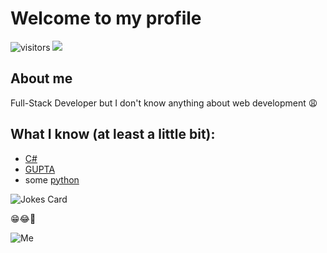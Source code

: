 # Welcome to my profile

![visitors](https://visitor-badge.glitch.me/badge?page_id=kochch1337&left_color=green&right_color=red)
![](https://gitwar.herokuapp.com/badge?username=kochch1337)

## About me
Full-Stack Developer but I don't know anything about web development 😩

## What I know (at least a little bit):
- [C#](https://en.wikipedia.org/wiki/C_Sharp_(programming_language))
- [GUPTA](https://de.wikipedia.org/wiki/Gupta_Team_Developer)
- some [python](https://en.wikipedia.org/wiki/Python_(programming_language))

<!-- Markdown -->

![Jokes Card](https://readme-jokes.vercel.app/api)

😁😂🤣

![Me](https://img-9gag-fun.9cache.com/photo/aYoLPrV_700bwp.webp)
